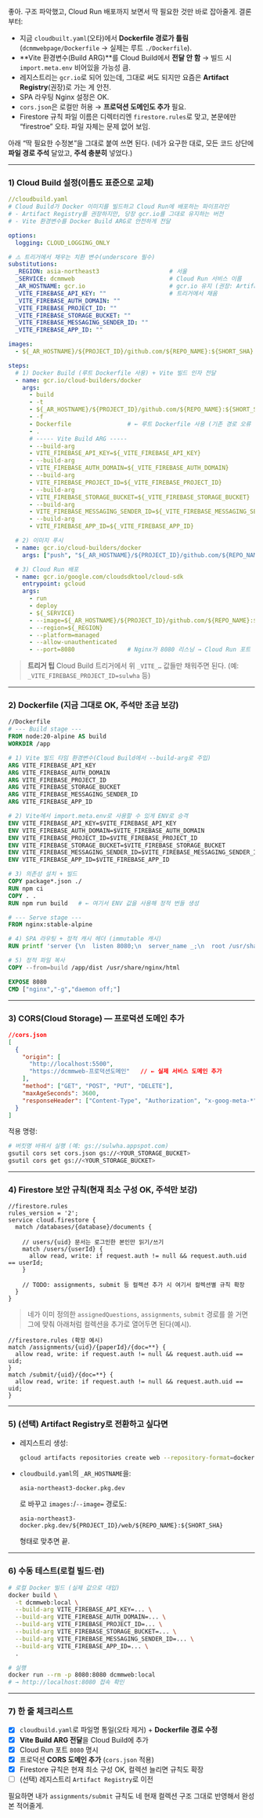 좋아. 구조 파악했고, Cloud Run 배포까지 보면서 딱 필요한 것만 바로 잡아줄게. 결론부터:

* 지금 `cloudbuilt.yaml`(오타)에서 **Dockerfile 경로가 틀림**(`dcmmwebpage/Dockerfile` → 실제는 루트 `./Dockerfile`).
* **Vite 환경변수(Build ARG)**를 Cloud Build에서 **전달 안 함** → 빌드 시 `import.meta.env` 비어있을 가능성 큼.
* 레지스트리는 `gcr.io`로 되어 있는데, 그대로 써도 되지만 요즘은 **Artifact Registry**(권장)로 가는 게 안전.
* SPA 라우팅 Nginx 설정은 OK.
* `cors.json`은 로컬만 허용 → **프로덕션 도메인도 추가** 필요.
* Firestore 규칙 파일 이름은 디렉터리엔 `firestore.rules`로 맞고, 본문에만 “firestroe” 오타. 파일 자체는 문제 없어 보임.

아래 “딱 필요한 수정본”을 그대로 붙여 쓰면 된다. (네가 요구한 대로, 모든 코드 상단에 **파일 경로 주석** 달았고, **주석 충분히** 넣었다.)

---

### 1) Cloud Build 설정(이름도 표준으로 교체)

```yaml
//cloudbuild.yaml
# Cloud Build가 Docker 이미지를 빌드하고 Cloud Run에 배포하는 파이프라인
# - Artifact Registry를 권장하지만, 당장 gcr.io를 그대로 유지하는 버전
# - Vite 환경변수를 Docker Build ARG로 안전하게 전달

options:
  logging: CLOUD_LOGGING_ONLY

# ⚠️ 트리거에서 채우는 치환 변수(underscore 필수)
substitutions:
  _REGION: asia-northeast3                    # 서울
  _SERVICE: dcmmweb                           # Cloud Run 서비스 이름
  _AR_HOSTNAME: gcr.io                        # gcr.io 유지 (권장: Artifact Registry)
  _VITE_FIREBASE_API_KEY: ""                  # 트리거에서 채움
  _VITE_FIREBASE_AUTH_DOMAIN: ""
  _VITE_FIREBASE_PROJECT_ID: ""
  _VITE_FIREBASE_STORAGE_BUCKET: ""
  _VITE_FIREBASE_MESSAGING_SENDER_ID: ""
  _VITE_FIREBASE_APP_ID: ""

images:
  - ${_AR_HOSTNAME}/${PROJECT_ID}/github.com/${REPO_NAME}:${SHORT_SHA}

steps:
  # 1) Docker Build (루트 Dockerfile 사용) + Vite 빌드 인자 전달
  - name: gcr.io/cloud-builders/docker
    args:
      - build
      - -t
      - ${_AR_HOSTNAME}/${PROJECT_ID}/github.com/${REPO_NAME}:${SHORT_SHA}
      - -f
      - Dockerfile                # ← 루트 Dockerfile 사용 (기존 경로 오류 수정)
      - .
      # ----- Vite Build ARG -----
      - --build-arg
      - VITE_FIREBASE_API_KEY=${_VITE_FIREBASE_API_KEY}
      - --build-arg
      - VITE_FIREBASE_AUTH_DOMAIN=${_VITE_FIREBASE_AUTH_DOMAIN}
      - --build-arg
      - VITE_FIREBASE_PROJECT_ID=${_VITE_FIREBASE_PROJECT_ID}
      - --build-arg
      - VITE_FIREBASE_STORAGE_BUCKET=${_VITE_FIREBASE_STORAGE_BUCKET}
      - --build-arg
      - VITE_FIREBASE_MESSAGING_SENDER_ID=${_VITE_FIREBASE_MESSAGING_SENDER_ID}
      - --build-arg
      - VITE_FIREBASE_APP_ID=${_VITE_FIREBASE_APP_ID}

  # 2) 이미지 푸시
  - name: gcr.io/cloud-builders/docker
    args: ["push", "${_AR_HOSTNAME}/${PROJECT_ID}/github.com/${REPO_NAME}:${SHORT_SHA}"]

  # 3) Cloud Run 배포
  - name: gcr.io/google.com/cloudsdktool/cloud-sdk
    entrypoint: gcloud
    args:
      - run
      - deploy
      - ${_SERVICE}
      - --image=${_AR_HOSTNAME}/${PROJECT_ID}/github.com/${REPO_NAME}:${SHORT_SHA}
      - --region=${_REGION}
      - --platform=managed
      - --allow-unauthenticated
      - --port=8080               # Nginx가 8080 리스닝 → Cloud Run 포트 명시
```

> **트리거 팁**
> Cloud Build 트리거에서 위 `_VITE_…` 값들만 채워주면 된다.
> (예: `_VITE_FIREBASE_PROJECT_ID=sulwha` 등)

---

### 2) Dockerfile (지금 그대로 OK, 주석만 조금 보강)

```dockerfile
//Dockerfile
# --- Build stage ---
FROM node:20-alpine AS build
WORKDIR /app

# 1) Vite 빌드 타임 환경변수(Cloud Build에서 --build-arg로 주입)
ARG VITE_FIREBASE_API_KEY
ARG VITE_FIREBASE_AUTH_DOMAIN
ARG VITE_FIREBASE_PROJECT_ID
ARG VITE_FIREBASE_STORAGE_BUCKET
ARG VITE_FIREBASE_MESSAGING_SENDER_ID
ARG VITE_FIREBASE_APP_ID

# 2) Vite에서 import.meta.env로 사용할 수 있게 ENV로 승격
ENV VITE_FIREBASE_API_KEY=$VITE_FIREBASE_API_KEY
ENV VITE_FIREBASE_AUTH_DOMAIN=$VITE_FIREBASE_AUTH_DOMAIN
ENV VITE_FIREBASE_PROJECT_ID=$VITE_FIREBASE_PROJECT_ID
ENV VITE_FIREBASE_STORAGE_BUCKET=$VITE_FIREBASE_STORAGE_BUCKET
ENV VITE_FIREBASE_MESSAGING_SENDER_ID=$VITE_FIREBASE_MESSAGING_SENDER_ID
ENV VITE_FIREBASE_APP_ID=$VITE_FIREBASE_APP_ID

# 3) 의존성 설치 + 빌드
COPY package*.json ./
RUN npm ci
COPY . .
RUN npm run build   # ← 여기서 ENV 값을 사용해 정적 번들 생성

# --- Serve stage ---
FROM nginx:stable-alpine

# 4) SPA 라우팅 + 정적 캐시 헤더 (immutable 캐시)
RUN printf 'server {\n  listen 8080;\n  server_name _;\n  root /usr/share/nginx/html;\n  index index.html;\n  location / { try_files $uri /index.html; }\n  location ~* \\.(js|css|png|jpg|jpeg|gif|svg|ico|webp|woff2?)$ { expires 1y; add_header Cache-Control "public, immutable"; }\n}\n' > /etc/nginx/conf.d/default.conf

# 5) 정적 파일 복사
COPY --from=build /app/dist /usr/share/nginx/html

EXPOSE 8080
CMD ["nginx","-g","daemon off;"]
```

---

### 3) CORS(Cloud Storage) — 프로덕션 도메인 추가

```json
//cors.json
[
  {
    "origin": [
      "http://localhost:5500",
      "https://dcmmweb-프로덕션도메인"   // ← 실제 서비스 도메인 추가
    ],
    "method": ["GET", "POST", "PUT", "DELETE"],
    "maxAgeSeconds": 3600,
    "responseHeader": ["Content-Type", "Authorization", "x-goog-meta-*"]
  }
]
```

적용 명령:

```bash
# 버킷명 바꿔서 실행 (예: gs://sulwha.appspot.com)
gsutil cors set cors.json gs://<YOUR_STORAGE_BUCKET>
gsutil cors get gs://<YOUR_STORAGE_BUCKET>
```

---

### 4) Firestore 보안 규칙(현재 최소 구성 OK, 주석만 보강)

```
//firestore.rules
rules_version = '2';
service cloud.firestore {
  match /databases/{database}/documents {

    // users/{uid} 문서는 로그인한 본인만 읽기/쓰기
    match /users/{userId} {
      allow read, write: if request.auth != null && request.auth.uid == userId;
    }

    // TODO: assignments, submit 등 컬렉션 추가 시 여기서 컬렉션별 규칙 확장
  }
}
```

> 네가 이미 정의한 `assignedQuestions`, `assignments`, `submit` 경로를 쓸 거면
> 그에 맞춰 아래처럼 컬렉션을 추가로 열어두면 된다(예시).

```
//firestore.rules (확장 예시)
match /assignments/{uid}/{paperId}/{doc=**} {
  allow read, write: if request.auth != null && request.auth.uid == uid;
}
match /submit/{uid}/{doc=**} {
  allow read, write: if request.auth != null && request.auth.uid == uid;
}
```

---

### 5) (선택) Artifact Registry로 전환하고 싶다면

* 레지스트리 생성:

  ```bash
  gcloud artifacts repositories create web --repository-format=docker --location=asia-northeast3
  ```
* `cloudbuild.yaml`의 `_AR_HOSTNAME`을:

  ```
  asia-northeast3-docker.pkg.dev
  ```

  로 바꾸고 `images:`/`--image=` 경로도:

  ```
  asia-northeast3-docker.pkg.dev/${PROJECT_ID}/web/${REPO_NAME}:${SHORT_SHA}
  ```

  형태로 맞추면 끝.

---

### 6) 수동 테스트(로컬 빌드·런)

```bash
# 로컬 Docker 빌드 (실제 값으로 대입)
docker build \
  -t dcmmweb:local \
  --build-arg VITE_FIREBASE_API_KEY=... \
  --build-arg VITE_FIREBASE_AUTH_DOMAIN=... \
  --build-arg VITE_FIREBASE_PROJECT_ID=... \
  --build-arg VITE_FIREBASE_STORAGE_BUCKET=... \
  --build-arg VITE_FIREBASE_MESSAGING_SENDER_ID=... \
  --build-arg VITE_FIREBASE_APP_ID=... \
  .

# 실행
docker run --rm -p 8080:8080 dcmmweb:local
# → http://localhost:8080 접속 확인
```

---

### 7) 한 줄 체크리스트

* [x] `cloudbuild.yaml`로 파일명 통일(오타 제거) + **Dockerfile 경로 수정**
* [x] **Vite Build ARG 전달**을 Cloud Build에 추가
* [x] Cloud Run 포트 `8080` 명시
* [x] 프로덕션 **CORS 도메인 추가** (`cors.json` 적용)
* [x] Firestore 규칙은 현재 최소 구성 OK, 컬렉션 늘리면 규칙도 확장
* [ ] (선택) 레지스트리 `Artifact Registry`로 이전

필요하면 내가 `assignments/submit` 규칙도 네 현재 컬렉션 구조 그대로 반영해서 완성본 적어줄게.
